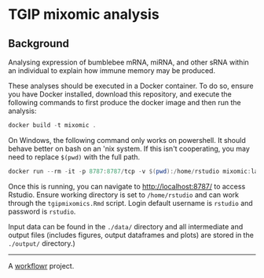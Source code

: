 # TGIP mixomic analysis 

## Background
Analysing expression of bumblebee mRNA, miRNA, and other sRNA within an individual to explain how immune memory may be produced.

These analyses should be executed in a Docker container. To do so, ensure you have Docker installed, download this repository, and execute the following commands to first produce the docker image and then run the analysis:

```powershell or bash
docker build -t mixomic .
```

On Windows, the following command only works on powershell. It should behave better on bash on an 'nix system. If this isn't cooperating, you may need to replace `$(pwd)` with the full path. 

```powershell
docker run --rm -it -p 8787:8787/tcp -v $(pwd):/home/rstudio mixomic:latest
```

Once this is running, you can navigate to [http://localhost:8787/](http://localhost:8787/) to access Rstudio. Ensure working directory is set to `/home/rstudio` and can work through the `tgipmixomics.Rmd` script. Login default username is `rstudio` and password is `rstudio`.

Input data can be found in the `./data/` directory and all intermediate and output files (includes figures, output dataframes and plots) are stored in the `./output/` directory.) 

-----

A [workflowr][] project.

[workflowr]: https://github.com/jdblischak/workflowr
